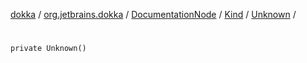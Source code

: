 [dokka](../../../../index.md) / [org.jetbrains.dokka](../../../index.md) / [DocumentationNode](../../index.md) / [Kind](../index.md) / [Unknown](index.md) / [<init>](_init_.md)

# <init>

```
private Unknown()
```
